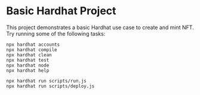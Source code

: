 # Basic Hardhat Project

This project demonstrates a basic Hardhat use case to create and mint NFT.
Try running some of the following tasks:

```shell
npx hardhat accounts
npx hardhat compile
npx hardhat clean
npx hardhat test
npx hardhat node
npx hardhat help

npx hardhat run scripts/run.js
npx hardhat run scripts/deploy.js
```
